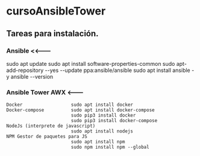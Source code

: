 # cursoAnsibleTower

## Tareas para instalación.

### Ansible <<---
sudo apt update
sudo apt install software-properties-common
sudo apt-add-repository --yes --update ppa:ansible/ansible
sudo apt install ansible -y
ansible --version
### Ansible Tower AWX <---
    Docker                  sudo apt install docker
    Docker-compose          sudo apt install docker-compose
                            sudo pip3 install docker
                            sudo pip3 install docker-compose
    NodeJs (interprete de javascript)
                            sudo apt install nodejs
    NPM Gestor de paquetes para JS
                            sudo apt install npm
                            sudo npm install npm --global
    
    